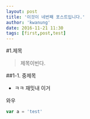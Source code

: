 ```yaml
---
layout: post
title: '이것이 네번째 포스트입니다.'
author: 'kwanung'
date: 2016-11-21 11:30
tags: [first,post,test]
---
```


#1.제목
>제목이빈다.

##1-1. 중제목
- ㅋㅋ 재밋내 이거

와우

```` javascript
var a = 'test'
````

